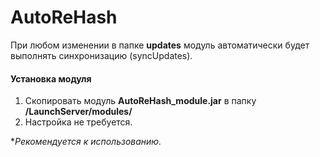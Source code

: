 # AutoReHash
При любом изменении в папке **updates** модуль автоматически будет выполнять синхронизацию (syncUpdates).
#### Установка модуля
1. Скопировать модуль **AutoReHash_module.jar** в папку **/LaunchServer/modules/**
2. Настройка не требуется.

**Рекомендуется к использованию.*
